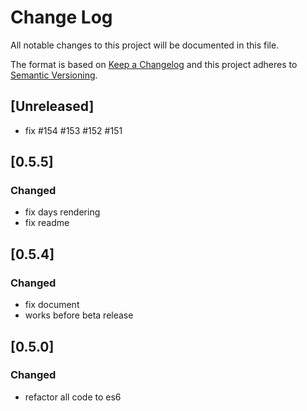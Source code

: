 # Change Log
All notable changes to this project will be documented in this file.

The format is based on [Keep a Changelog](http://keepachangelog.com/) 
and this project adheres to [Semantic Versioning](http://semver.org/).


## [Unreleased]
- fix #154 #153 #152 #151

## [0.5.5] 
### Changed
- fix days rendering
- fix readme


## [0.5.4] 
### Changed
- fix document
- works before beta release


## [0.5.0] 
### Changed
- refactor all code to es6
